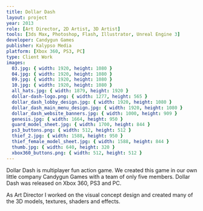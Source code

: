 ```yaml
---
title: Dollar Dash
layout: project
year: 2013
role: [Art Director, 2D Artist, 3D Artist]
tools: [3ds Max, Photoshop, Flash, Illustrator, Unreal Engine 3]
developer: Candygun Games
publisher: Kalypso Media
platform: [Xbox 360, PS3, PC]
type: Client Work
images:
  03.jpg: { width: 1920, height: 1080 }
  04.jpg: { width: 1920, height: 1080 }
  09.jpg: { width: 1920, height: 1080 }
  10.jpg: { width: 1920, height: 1080 }
  all_hats.jpg: { width: 1879, height: 1920 }
  dollar-dash-logo.png: { width: 1277, height: 565 }
  dollar_dash_lobby_design.jpg: { width: 1920, height: 1080 }
  dollar_dash_main_menu_design.jpg: { width: 1920, height: 1080 }
  dollar_dash_website_banners.jpg: { width: 1000, height: 909 }
  genesis.jpg: { width: 1664, height: 950 }
  guard_model_sheet.jpg: { width: 1700, height: 844 }
  ps3_buttons.png: { width: 512, height: 512 }
  thief_2.jpg: { width: 1588, height: 950 }
  thief_female_model_sheet.jpg: { width: 1588, height: 844 }
  thumb.jpg: { width: 640, height: 320 }
  xbox360_buttons.png: { width: 512, height: 512 }
---
```

Dollar Dash is multiplayer fun action game. We created this game in our own little company Candygun Games with a team of only five members. Dollar Dash was released on Xbox 360, PS3 and PC.

As Art Director I worked on the visual concept design and created many of the 3D models, textures, shaders and effects.
